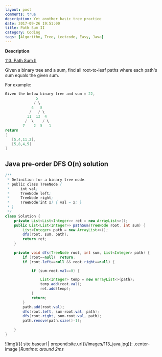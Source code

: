 ```yaml
---
layout: post
comments: true
description: Yet another basic tree practice
date: 2017-09-26 19:51:00
title: Path Sum II
category: Coding
tags: [Algorithm, Tree, Leetcode, Easy, Java]
---
```


**Description**

[113. Path Sum II](https://leetcode.com/problems/path-sum-ii/description/)

Given a binary tree and a sum, find all root-to-leaf paths where each path's sum equals the given sum.

For example:
```java
Given the below binary tree and sum = 22,
              5
             / \
            4   8
           /   / \
          11  13  4
         /  \    / \
        7    2  5   1
return
[
   [5,4,11,2],
   [5,8,4,5]
]
```



## Java pre-order DFS O(n) solution


```java
/**
 * Definition for a binary tree node.
 * public class TreeNode {
 *     int val;
 *     TreeNode left;
 *     TreeNode right;
 *     TreeNode(int x) { val = x; }
 * }
 */
class Solution {
    private List<List<Integer>> ret = new ArrayList<>();
    public List<List<Integer>> pathSum(TreeNode root, int sum) {
        List<Integer> path = new ArrayList<>();
        dfs(root, sum, path);
        return ret;
    }
    
    private void dfs(TreeNode root, int sum, List<Integer> path) {
        if (root==null)  return;
        if (root.left==null && root.right==null) {

            if (sum-root.val==0) {

                List<Integer> temp = new ArrayList<>(path);
                temp.add(root.val);
                ret.add(temp);  
            }
            return;
        }
        path.add(root.val);
        dfs(root.left, sum-root.val, path);
        dfs(root.right, sum-root.val, path);
        path.remove(path.size()-1);
        
    }
}
```
![img]({{ site.baseurl | prepend:site.url}}/images/113_java.jpg){: .center-image }*Runtime: around 2ms*

